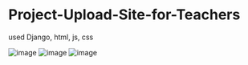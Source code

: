 # Project-Upload-Site-for-Teachers
used Django, html, js, css  </br>

![image](https://user-images.githubusercontent.com/73946383/178458256-8ee9d231-5733-4ff7-a04e-fef3f6b0ed30.png)
![image](https://user-images.githubusercontent.com/73946383/178458277-a2d28ccf-0986-4de1-81d5-ac0100e826a1.png)
![image](https://user-images.githubusercontent.com/73946383/178458308-71408040-9b98-4de4-8adf-6588c346830b.png)
